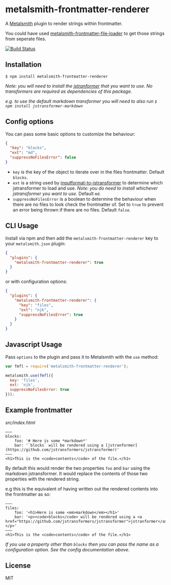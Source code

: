 # metalsmith-frontmatter-renderer

A [Metalsmith](http://www.metalsmith.io/) plugin to render strings within frontmatter.

You could have used [metalsmith-frontmatter-file-loader](https://github.com/djfwilkinson/metalsmith-frontmatter-file-loader) to get those strings from seperate files.

[![Build Status](https://travis-ci.org/djfwilkinson/metalsmith-frontmatter-renderer.svg?branch=master)](https://travis-ci.org/djfwilkinson/metalsmith-frontmatter-renderer)

## Installation

    $ npm install metalsmith-frontmatter-renderer

*Note: you will need to install the [jstranformer](https://github.com/jstransformers/jstransformer) that you want to use. No transformers are required as dependencies of this package.*

*e.g. to use the default markdown transformer you will need to also run `$ npm install jstransformer-markdown`*

## Config options

You can pass some basic options to customize the behaviour:

```json
{
  "key": "blocks",
  "ext": "md",
  "suppressNoFilesError": false
}
```

- `key` is the key of the object to iterate over in the files frontmatter. Default `blocks`.
- `ext` is a string used by [inputformat-to-jstransformer](https://github.com/jstransformers/inputformat-to-jstransformer) to determine which jstransformer to load and use. *Note: you do need to install whichever jstransformer you want to use.* Default `md`.
- `suppressNoFilesError` is a boolean to determine the behaviour when there are no files to look check the frontmatter of. Set to `true` to prevent an error being thrown if there are no files. Default `false`.

## CLI Usage

  Install via npm and then add the `metalsmith-frontmatter-renderer` key to your `metalsmith.json` plugin:

```json
{
  "plugins": {
    "metalsmith-frontmatter-renderer": true
  }
}
```

or with configuration options:


```json
{
  "plugins": {
    "metalsmith-frontmatter-renderer": {
      "key": "files",
      "ext": "njk",
      "suppressNoFilesError": true
    }
  }
}
```

## Javascript Usage

  Pass `options` to the plugin and pass it to Metalsmith with the `use` method:

```js
var fmfl = require('metalsmith-frontmatter-renderer');

metalsmith.use(fmfl({
  key: 'files',
  ext: 'njk',
  suppressNoFilesError: true
}));
```

## Example frontmatter
*src/index.html*
<pre><code class="language-html">&mdash;&mdash;&mdash;
blocks:
    foo: &#39;# Here is some *markdown*&#39;
    bar: &#39;`blocks` will be rendered using a [jstranformer](https://github.com/jstransformers/jstransformer)&#39;
&mdash;&mdash;&mdash;
&lt;h1&gt;This is the &lt;code&gt;contents&lt;/code&gt; of the file.&lt;/h1&gt;</code></pre>

By default this would render the two properties `foo` and `bar` using the markdown jstransformer.
It would replace the contents of those two properties with the rendered string.

e.g this is the equivalent of having written out the rendered contents into the frontmatter as so:

<pre><code class="language-html">&mdash;&mdash;&mdash;
files:
    foo: &#39;&lt;h1&gt;Here is some &lt;em&gt;markdown&lt;/em&gt;&lt;/h1&gt;&#39;
    bar: &#39;&lt;p&gt;&lt;code&gt;blocks&lt;/code&gt; will be rendered using a &lt;a href=&quot;https://github.com/jstransformers/jstransformer&quot;&gt;jstranformer&lt;/a&gt;&lt;/p&gt;&#39;
&mdash;&mdash;&mdash;
&lt;h1&gt;This is the &lt;code&gt;contents&lt;/code&gt; of the file.&lt;/h1&gt;</code></pre>

*If you use a property other than `blocks` then you can pass the name as a configuration option. See the config documentation above.*

## License

MIT
